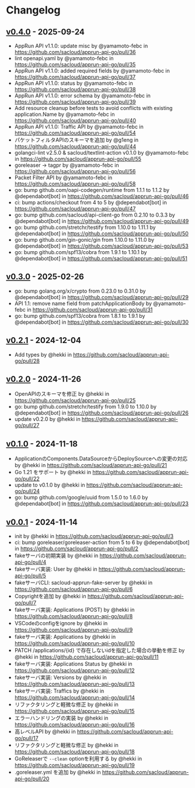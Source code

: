 # Changelog

## [v0.4.0](https://github.com/sacloud/apprun-api-go/compare/v0.3.0...v0.4.0) - 2025-09-24
- AppRun API v1.1.0: update misc by @yamamoto-febc in https://github.com/sacloud/apprun-api-go/pull/36
- lint openapi.yaml by @yamamoto-febc in https://github.com/sacloud/apprun-api-go/pull/35
- AppRun API v1.1.0: added required fields by @yamamoto-febc in https://github.com/sacloud/apprun-api-go/pull/37
- AppRun API v1.1.0: status by @yamamoto-febc in https://github.com/sacloud/apprun-api-go/pull/38
- AppRun API v1.1.0: error schema by @yamamoto-febc in https://github.com/sacloud/apprun-api-go/pull/39
- Add resource cleanup before tests to avoid conflicts with existing application.Name by @yamamoto-febc in https://github.com/sacloud/apprun-api-go/pull/40
- AppRun API v1.1.0: Traffic API by @yamamoto-febc in https://github.com/sacloud/apprun-api-go/pull/54
- パケットフィルタAPIのスキーマを追加 by @g1eng in https://github.com/sacloud/apprun-api-go/pull/44
- golangci-lint v2.5.0 & sacloud/textlint-action v0.1.0 by @yamamoto-febc in https://github.com/sacloud/apprun-api-go/pull/55
- goreleaser -> tagpr by @yamamoto-febc in https://github.com/sacloud/apprun-api-go/pull/56
- Packet Filter API by @yamamoto-febc in https://github.com/sacloud/apprun-api-go/pull/58
- go: bump github.com/oapi-codegen/runtime from 1.1.1 to 1.1.2 by @dependabot[bot] in https://github.com/sacloud/apprun-api-go/pull/46
- ci: bump actions/checkout from 4 to 5 by @dependabot[bot] in https://github.com/sacloud/apprun-api-go/pull/47
- go: bump github.com/sacloud/api-client-go from 0.2.10 to 0.3.3 by @dependabot[bot] in https://github.com/sacloud/apprun-api-go/pull/49
- go: bump github.com/stretchr/testify from 1.10.0 to 1.11.1 by @dependabot[bot] in https://github.com/sacloud/apprun-api-go/pull/50
- go: bump github.com/gin-gonic/gin from 1.10.0 to 1.11.0 by @dependabot[bot] in https://github.com/sacloud/apprun-api-go/pull/53
- go: bump github.com/spf13/cobra from 1.9.1 to 1.10.1 by @dependabot[bot] in https://github.com/sacloud/apprun-api-go/pull/51

## [v0.3.0](https://github.com/sacloud/apprun-api-go/compare/v0.2.1...v0.3.0) - 2025-02-26
- go: bump golang.org/x/crypto from 0.23.0 to 0.31.0 by @dependabot[bot] in https://github.com/sacloud/apprun-api-go/pull/29
- API 1.1: remove name field from patchApplicationBody by @yamamoto-febc in https://github.com/sacloud/apprun-api-go/pull/31
- go: bump github.com/spf13/cobra from 1.8.1 to 1.9.1 by @dependabot[bot] in https://github.com/sacloud/apprun-api-go/pull/30

## [v0.2.1](https://github.com/sacloud/apprun-api-go/compare/v0.2.0...v0.2.1) - 2024-12-04
- Add types by @hekki in https://github.com/sacloud/apprun-api-go/pull/28

## [v0.2.0](https://github.com/sacloud/apprun-api-go/compare/v0.1.0...v0.2.0) - 2024-11-26
- OpenAPIのスキーマを修正 by @hekki in https://github.com/sacloud/apprun-api-go/pull/25
- go: bump github.com/stretchr/testify from 1.9.0 to 1.10.0 by @dependabot[bot] in https://github.com/sacloud/apprun-api-go/pull/26
- update v0.2.0 by @hekki in https://github.com/sacloud/apprun-api-go/pull/27

## [v0.1.0](https://github.com/sacloud/apprun-api-go/compare/v0.0.1...v0.1.0) - 2024-11-18
- ApplicationのComponents.DataSourceからDeploySourceへの変更の対応 by @hekki in https://github.com/sacloud/apprun-api-go/pull/21
- Go 1.21 をサポート by @hekki in https://github.com/sacloud/apprun-api-go/pull/22
- update to v0.1.0 by @hekki in https://github.com/sacloud/apprun-api-go/pull/24
- go: bump github.com/google/uuid from 1.5.0 to 1.6.0 by @dependabot[bot] in https://github.com/sacloud/apprun-api-go/pull/23

## [v0.0.1](https://github.com/sacloud/apprun-api-go/commits/v0.0.1) - 2024-11-14
- init by @hekki in https://github.com/sacloud/apprun-api-go/pull/3
- ci: bump goreleaser/goreleaser-action from 5 to 6 by @dependabot[bot] in https://github.com/sacloud/apprun-api-go/pull/2
- fakeサーバの初期実装 by @hekki in https://github.com/sacloud/apprun-api-go/pull/4
- fakeサーバ実装: User by @hekki in https://github.com/sacloud/apprun-api-go/pull/5
- fakeサーバCLI: sacloud-apprun-fake-server by @hekki in https://github.com/sacloud/apprun-api-go/pull/6
- Copyrightを追加 by @hekki in https://github.com/sacloud/apprun-api-go/pull/7
- fakeサーバ実装: Applications (POST) by @hekki in https://github.com/sacloud/apprun-api-go/pull/8
- VSCodeのconfigをignore by @hekki in https://github.com/sacloud/apprun-api-go/pull/9
- fakeサーバ実装: Applications by @hekki in https://github.com/sacloud/apprun-api-go/pull/10
- PATCH /applications/{id} で存在しないidを指定した場合の挙動を修正 by @hekki in https://github.com/sacloud/apprun-api-go/pull/11
- fakeサーバ実装: Applications Status by @hekki in https://github.com/sacloud/apprun-api-go/pull/12
- fakeサーバ実装: Versions by @hekki in https://github.com/sacloud/apprun-api-go/pull/13
- fakeサーバ実装: Traffics by @hekki in https://github.com/sacloud/apprun-api-go/pull/14
- リファクタリングと軽微な修正 by @hekki in https://github.com/sacloud/apprun-api-go/pull/15
- エラーハンドリングの実装 by @hekki in https://github.com/sacloud/apprun-api-go/pull/16
- 高レベルAPI by @hekki in https://github.com/sacloud/apprun-api-go/pull/17
- リファクタリングと軽微な修正 by @hekki in https://github.com/sacloud/apprun-api-go/pull/18
- GoReleaserで `--clean` optionを利用する by @hekki in https://github.com/sacloud/apprun-api-go/pull/19
- .goreleaser.yml を追加 by @hekki in https://github.com/sacloud/apprun-api-go/pull/20
